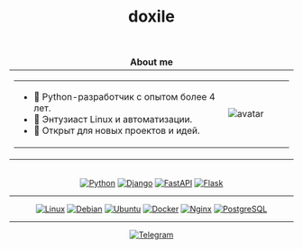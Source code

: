 <!-- 1. ЗАГОЛОВОК -->
<h1 align="center">doxile</h1>

<br>

<!-- 2. БЛОК "ОБО МНЕ" С КАРТИНКОЙ -->
<div align="center">
  <table align="center">
    <thead align="center">
      <tr>
        <td><b>About me</b></td>
      </tr>
    </thead>
    <tbody>
      <tr>
        <td>
          <table>
            <tr>
              <td>
                <ul>
                  <li>🐍 Python-разработчик с опытом более 4 лет.</li>
                  <li>🐧 Энтузиаст Linux и автоматизации.</li>
                  <li>🚀 Открыт для новых проектов и идей.</li>
                </ul>
              </td>
              <td width="100px">
                <!-- СЮДА ВСТАВЬ ССЫЛКУ НА СВОЮ АВАТАРКУ -->
                <img src="https://avatars.githubusercontent.com/u/226453063?v=4" alt="avatar"/>
              </td>
            </tr>
          </table>
        </td>
      </tr>
    </tbody>
  </table>
</div>

<br>

<!-- 3. БЛОК ЯЗЫКОВ ПРОГРАММИРОВАНИЯ И ФРЕЙМВОРКОВ -->
<div align="center">
  <a href="#"><img alt="Python" src="https://img.shields.io/badge/Python-3776AB?style=for-the-badge&logo=python&logoColor=white"></a>
  <a href="#"><img alt="Django" src="https://img.shields.io/badge/Django-092E20?style=for-the-badge&logo=django&logoColor=white"></a>
  <a href="#"><img alt="FastAPI" src="https://img.shields.io/badge/FastAPI-009688?style=for-the-badge&logo=fastapi&logoColor=white"></a>
  <a href="#"><img alt="Flask" src="https://img.shields.io/badge/Flask-000000?style=for-the-badge&logo=flask&logoColor=white"></a>
</div>

<hr>

<!-- 4. БЛОК ОПЕРАЦИОННЫХ СИСТЕМ И ИНСТРУМЕНТОВ -->
<div align="center">
  <a href="#"><img alt="Linux" src="https://img.shields.io/badge/Linux-FCC624?style=for-the-badge&logo=linux&logoColor=black"></a>
  <a href="#"><img alt="Debian" src="https://img.shields.io/badge/Debian-A81D33?style=for-the-badge&logo=debian&logoColor=white"></a>
  <a href="#"><img alt="Ubuntu" src="https://img.shields.io/badge/Ubuntu-E95420?style=for-the-badge&logo=ubuntu&logoColor=white"></a>
  <a href="#"><img alt="Docker" src="https://img.shields.io/badge/Docker-2496ED?style=for-the-badge&logo=docker&logoColor=white"></a>
  <a href="#"><img alt="Nginx" src="https://img.shields.io/badge/Nginx-009639?style=for-the-badge&logo=nginx&logoColor=white"></a>
  <a href="#"><img alt="PostgreSQL" src="https://img.shields.io/badge/PostgreSQL-4169E1?style=for-the-badge&logo=postgresql&logoColor=white"></a>
</div>

<hr>

<!-- 5. БЛОК КОНТАКТОВ -->
<div align="center">
  <!-- Замени YOUR_TELEGRAM_USERNAME на свой ник -->
  <a href="https://t.me/YOUR_TELEGRAM_USERNAME"><img alt="Telegram" src="https://img.shields.io/badge/Telegram-26A5E4?style=for-the-badge&logo=telegram&logoColor=white"></a>
  <!-- Если есть почта, раскомментируй и замени на свою -->
  <!-- <a href="mailto:your.email@example.com"><img alt="Email" src="https://img.shields.io/badge/Mail-EA4335?style=for-the-badge&logo=gmail&logoColor=white"></a> -->
</div>
